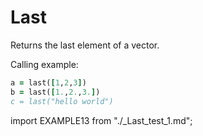 # Last

Returns the last element of a vector.

Calling example:

```fortran
a = last([1,2,3])
b = last([1.,2.,3.])
c = last("hello world")
```

import EXAMPLE13 from "./_Last_test_1.md";

<EXAMPLE13 />
